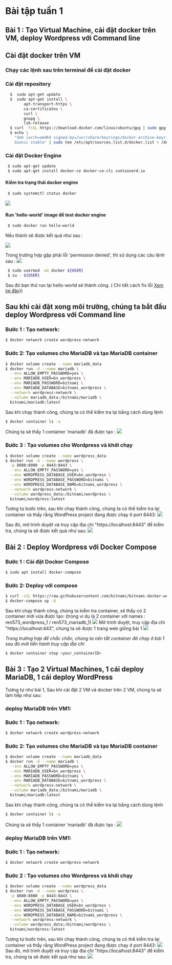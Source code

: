 # Bài tập tuần 1
## Bài 1 : Tạo Virtual Machine, cài đặt docker trên VM, deploy Wordpress với Command line
## Cài đặt docker trên VM
### Chạy các lệnh sau trên terminal để cài đặt docker
 ### Cài đặt repository
```sh
  $  sudo apt-get update
  $  sudo apt-get install \
    	apt-transport-https \
    	ca-certificates \
    	curl \
    	gnupg \
    	lsb-release
  $ curl -fsSL https://download.docker.com/linux/ubuntu/gpg | sudo gpg --dearmor -o /usr/share/keyrings/docker-archive-keyring.gpg
  $ echo \
  	"deb [arch=amd64 signed-by=/usr/share/keyrings/docker-archive-keyring.gpg] https://download.docker.com/linux/ubuntu \
 	bionic stable" | sudo tee /etc/apt/sources.list.d/docker.list > /dev/null
```
 ### Cài đặt Docker Engine
```sh
 $ sudo apt-get update
 $ sudo apt-get install docker-ce docker-ce-cli containerd.io 
```
 #### Kiểm tra trạng thái docker engine
```sh
 $ sudo systemctl status docker
```
<img src="./img/statusDocker.png">

 #### Run 'hello-world' image để test docker engine
```sh
 $ sudo docker run hello-world
```
 Nếu thành sẽ được kết quả như sau : 

<img src="./img/testHelloWorld.png">

 Trong trường hợp gặp phải lỗi 'permission denied', thì sử dụng các câu lệnh sau :
<img src="./img/permissionDenied.png">
```sh
 $ sudo usermod -aG docker ${USER}
 $ su - ${USER}
```
 Sau đó bạn thử run lại hello-world sẽ thành công. ( Chi tiết cách fix lỗi [Xem tại đây](https://www.digitalocean.com/community/questions/how-to-fix-docker-got-permission-denied-while-trying-to-connect-to-the-docker-daemon-socket)))
## Sau khi cài đặt xong môi trường, chúng ta bắt đầu deploy Wordpress với Command line
### Bước 1 : Tạo network:
```sh
$ docker network create wordpress-network
```
### Bước 2: Tạo volumes cho MariaDB và tạo MariaDB container
```sh
$ docker volume create --name mariadb_data
$ docker run -d --name mariadb \
  --env ALLOW_EMPTY_PASSWORD=yes \
  --env MARIADB_USER=bn_wordpress \
  --env MARIADB_PASSWORD=bitnami \
  --env MARIADB_DATABASE=bitnami_wordpress \
  --network wordpress-network \
  --volume mariadb_data:/bitnami/mariadb \
  bitnami/mariadb:latest
```
 Sau khi chạy thành công, chúng ta có thể kiểm tra lại bằng cách dùng lệnh 
```sh
$ docker container ls -a
```
 Chúng ta sẽ thấy 1 container 'mariadb' đã được tạo :
<img src="./img/runMariaDB_CommanLine.png">
### Bước 3 : Tạo volumes cho Wordpress và khởi chạy
```sh
$ docker volume create --name wordpress_data
$ docker run -d --name wordpress \
  -p 8080:8080 -p 8443:8443 \
  --env ALLOW_EMPTY_PASSWORD=yes \
  --env WORDPRESS_DATABASE_USER=bn_wordpress \
  --env WORDPRESS_DATABASE_PASSWORD=bitnami \
  --env WORDPRESS_DATABASE_NAME=bitnami_wordpress \
  --network wordpress-network \
  --volume wordpress_data:/bitnami/wordpress \
  bitnami/wordpress:latest
```
 Tương tự bước trên, sau khi chạy thành công, chúng ta có thể kiểm tra lại container và thấy rằng
WordPress project đang được chạy ở port 8443:
<img src="./img/containerCheck.png">

 Sau đó, mở trình duyệt và truy cập địa chỉ "https://localhost:8443" để kiểm tra, chúng ta sẽ được
kết quả như sau:
<img src="./img/localhost8443.png">

## Bài 2 : Deploy Wordpress với Docker Compose
 ### Bước 1 : Cài đặt Docker Compose 
```sh
$ sudo apt install docker-compose
```
 ### Bước 2: Deploy với compose
```sh
$ curl -sSL https://raw.githubusercontent.com/bitnami/bitnami-docker-wordpress/master/docker-compose.yml > docker-compose.yml
$ docker-compose up -d
```
 Sau khi chạy thành công, chúng ta kiểm tra container, sẽ thấy có 2 container mới vừa được tạo:
 (trong ví dụ là 2 container với names : ren573_wordpress_1 / ren573_mariadb_1)
<img src="./img/checkContainerCompose.png">
 Mở trình duyệt, truy cập địa chỉ "https://localhost:443", chúng ta sẽ được 1 trang web giống bài 1
<img src="./img/localhost8443.png">

*Trong trường hợp để chắc chắn, chúng ta nên tắt container đã chạy ở bài 1 sau đó mới tiến hành truy cập địa chỉ*
```sh
$ docker container stop <your_containerID>
```

## Bài 3 : Tạo 2 Virtual Machines, 1 cái deploy MariaDB, 1 cái deploy WordPress
Tương tự như bài 1, Sau khi cài đặt 2 VM và docker trên 2 VM, chúng ta sẽ làm tiếp như sau:
### deploy MariaDB trên VM1:
### Bước 1 : Tạo network:
```sh
$ docker network create wordpress-network
```
### Bước 2: Tạo volumes cho MariaDB và tạo MariaDB container
```sh
$ docker volume create --name mariadb_data
$ docker run -d --name mariadb \
  --env ALLOW_EMPTY_PASSWORD=yes \
  --env MARIADB_USER=bn_wordpress \
  --env MARIADB_PASSWORD=bitnami \
  --env MARIADB_DATABASE=bitnami_wordpress \
  --network wordpress-network \
  --volume mariadb_data:/bitnami/mariadb \
  bitnami/mariadb:latest
```
 Sau khi chạy thành công, chúng ta có thể kiểm tra lại bằng cách dùng lệnh 
```sh
$ docker container ls -a
```
 Chúng ta sẽ thấy 1 container 'mariadb' đã được tạo :
<img src="./img/runMariaDB_CommanLine.png">
### deploy MariaDB trên VM1:
### Bước 1 : Tạo network:
```sh
$ docker network create wordpress-network
```
### Bước 2 : Tạo volumes cho Wordpress và khởi chạy
```sh
$ docker volume create --name wordpress_data
$ docker run -d --name wordpress \
  -p 8080:8080 -p 8443:8443 \
  --env ALLOW_EMPTY_PASSWORD=yes \
  --env WORDPRESS_DATABASE_USER=bn_wordpress \
  --env WORDPRESS_DATABASE_PASSWORD=bitnami \
  --env WORDPRESS_DATABASE_NAME=bitnami_wordpress \
  --network wordpress-network \
  --volume wordpress_data:/bitnami/wordpress \
  bitnami/wordpress:latest
```
 Tương tự bước trên, sau khi chạy thành công, chúng ta có thể kiểm tra lại container và thấy rằng
WordPress project đang được chạy ở port 8443:
<img src="./img/containerCheck.png">
 Sau đó, mở trình duyệt và truy cập địa chỉ "https://localhost:8443" để kiểm tra, chúng ta sẽ được
kết quả như sau:
<img src="./img/localhost8443.png">
